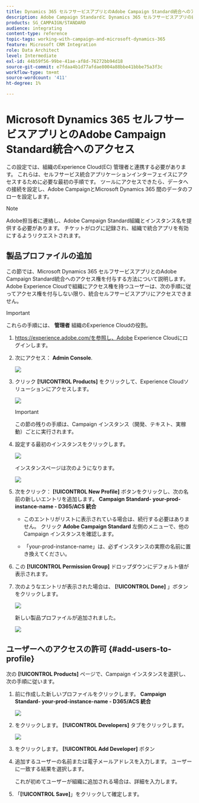 ```yaml
---
title: Dynamics 365 セルフサービスアプリとのAdobe Campaign Standard統合へのアクセス権を取得する
description: Adobe Campaign Standardと Dynamics 365 セルフサービスアプリの統合
products: SG_CAMPAIGN/STANDARD
audience: integrating
content-type: reference
topic-tags: working-with-campaign-and-microsoft-dynamics-365
feature: Microsoft CRM Integration
role: Data Architect
level: Intermediate
exl-id: 44b59f56-99be-41ae-af8d-76272bb94d18
source-git-commit: e7fdaa4b1d77afdae8004a88bbe41bbbe75a3f3c
workflow-type: tm+mt
source-wordcount: '411'
ht-degree: 1%

---
```


# Microsoft Dynamics 365 セルフサービスアプリとのAdobe Campaign Standard統合へのアクセス

この設定では、組織のExperience Cloud(EC) 管理者と連携する必要があります。 これらは、セルフサービス統合アプリケーションインターフェイスにアクセスするために必要な最初の手順です。 ツールにアクセスできたら、データへの接続を設定し、Adobe CampaignとMicrosoft Dynamics 365 間のデータのフローを設定します。

>[!NOTE]
>
>Adobe担当者に連絡し、Adobe Campaign Standard組織とインスタンス名を提供する必要があります。 チケットがログに記録され、組織で統合アプリを有効にするようリクエストされます。

## 製品プロファイルの追加

この節では、Microsoft Dynamics 365 セルフサービスアプリとのAdobe Campaign Standard統合へのアクセス権を付与する方法について説明します。 Adobe Experience Cloudで組織にアクセス権を持つユーザーは、次の手順に従ってアクセス権を付与しない限り、統合セルフサービスアプリにアクセスできません。

>[!IMPORTANT]
>
> これらの手順には、 **管理者** 組織のExperience Cloudの役割。

1. https://experience.adobe.com/を参照し、Adobe Experience Cloudにログインします。
1. 次にアクセス： **Admin Console**.

   ![](assets/do-not-localize/d365-to-acs-access-3.png)

1. クリック **[!UICONTROL Products]** をクリックして、Experience Cloudソリューションにアクセスします。

   ![](assets/do-not-localize/d365-to-acs-access-6.png)


   >[!IMPORTANT]
   >
   >この節の残りの手順は、Campaign インスタンス（開発、テキスト、実稼動）ごとに実行されます。

1. 設定する最初のインスタンスをクリックします。

   ![](assets/do-not-localize/d365-to-acs-access-6.png)

   インスタンスページは次のようになります。

   ![](assets/do-not-localize/d365-to-acs-access-8.png)

1. 次をクリック： **[!UICONTROL New Profile]** ボタンをクリックし、次の名前の新しいエントリを追加します。 **Campaign Standard- your-prod-instance-name - D365/ACS 統合**

   * このエントリがリストに表示されている場合は、続行する必要はありません。 クリック **Adobe Campaign Standard** 左側のメニューで、他の Campaign インスタンスを確認します。

   * 「your-prod-instance-name」は、必ずインスタンスの実際の名前に置き換えてください。

1. この **[!UICONTROL Permission Group]** ドロップダウンにデフォルト値が表示されます。

1. 次のようなエントリが表示された場合は、 **[!UICONTROL Done]** 」ボタンをクリックします。

   ![](assets/do-not-localize/d365-to-acs-access-14.png)

   新しい製品プロファイルが追加されました。

   ![](assets/do-not-localize/d365-to-acs-access-15.png)

## ユーザーへのアクセスの許可 {#add-users-to-profile}

次の **[!UICONTROL Products]**  ページで、Campaign インスタンスを選択し、次の手順に従います。

1. 前に作成した新しいプロファイルをクリックします。  **Campaign Standard- your-prod-instance-name - D365/ACS 統合**

   ![](assets/do-not-localize/d365-to-acs-access-15.png)

1. をクリックします。 **[!UICONTROL Developers]** タブをクリックします。

   ![](assets/do-not-localize/d365-to-acs-access-18.png)

1. をクリックします。 **[!UICONTROL Add Developer]** ボタン

1. 追加するユーザーの名前または電子メールアドレスを入力します。  ユーザーに一致する結果を選択します。

   これが初めてユーザーが組織に追加される場合は、詳細を入力します。

1. 「**[!UICONTROL Save]**」をクリックして確定します。
